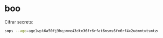 # boo

Cifrar secrets:

```bash
sops --age=age1wpk6a50fj9hepmve43dtx36fr6rfat6nsms6fx6rf4x2udmmtutsmtzctr --encrypt --encrypted-regex '^(data|stringData)$' --in-place infrastructure/configs/cluster-issuers.yaml
```

